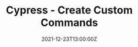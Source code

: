 ---
categories: ["Cypress"]
date: 2021-12-23T13:00:00Z
draft: true
title: Cypress - Create Custom Commands
url: '/cypress-custom-commands'
series: ["Cypress Custom Commands"]
---